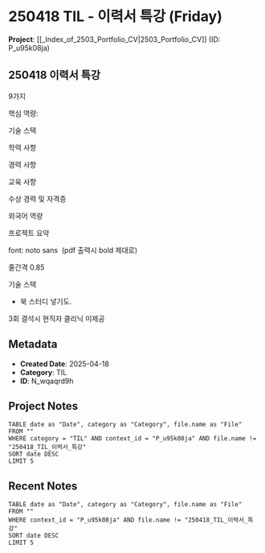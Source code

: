 # 250418 TIL - 이력서 특강 (Friday)

**Project**: [[_Index_of_2503_Portfolio_CV|2503_Portfolio_CV]] (ID: P_u95k08ja)


## 250418 이력서 특강

9가지 

  

핵심 역량:

  

기술 스택

학력 사항

경력 사항

교육 사항

수상 경력 및 자격증

외국어 역량

프로젝트 요약

  

font: noto sans  (pdf 출력시 bold 제대로)

줄간격 0.85

기술 스택

- 북 스터디 넣기도.

  

3회 결석시 현직자 클리닉 미제공

## Metadata
- **Created Date**: 2025-04-18
- **Category**: TIL
- **ID**: N_wqaqrd9h



## Project Notes
```dataview
TABLE date as "Date", category as "Category", file.name as "File"
FROM ""
WHERE category = "TIL" AND context_id = "P_u95k08ja" AND file.name != "250418_TIL_이력서_특강"
SORT date DESC
LIMIT 5
```

## Recent Notes
```dataview
TABLE date as "Date", category as "Category", file.name as "File" 
FROM ""
WHERE context_id = "P_u95k08ja" AND file.name != "250418_TIL_이력서_특강"
SORT date DESC
LIMIT 5
```
